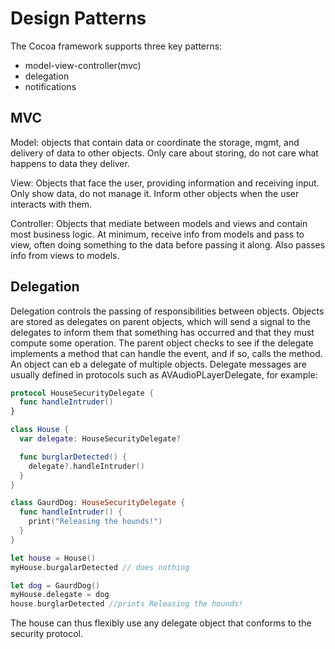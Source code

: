 # Design Patterns
The Cocoa framework supports three key patterns:
* model-view-controller(mvc)
* delegation
* notifications

## MVC
Model: objects that contain data or coordinate the storage, mgmt, and delivery of data to other objects. Only care about storing, do not care what happens to data they deliver.

View: Objects that face the user, providing information and receiving input. Only show data, do not manage it. Inform other objects when the user interacts with them.

Controller: Objects that mediate between models and views and contain most business logic. At minimum, receive info from models and pass to view, often doing something to the data before passing it along. Also passes info from views to models.

## Delegation
Delegation controls the passing of responsibilities between objects. Objects are stored as delegates on parent objects, which will send a signal to the delegates to inform them that something has occurred and that they must compute some operation. The parent object checks to see if the delegate implements a method that can handle the event, and if so, calls the method. An object can eb a delegate of multiple objects. Delegate messages are usually defined in protocols such as AVAudioPLayerDelegate, for example:
```swift
protocol HouseSecurityDelegate {
  func handleIntruder()  
}

class House {
  var delegate: HouseSecurityDelegate?

  func burglarDetected() {
    delegate?.handleIntruder() 
  }
}

class GaurdDog: HouseSecurityDelegate {
  func handleIntruder() {
    print("Releasing the hounds!")  
  }  
}

let house = House()
myHouse.burgalarDetected // does nothing

let dog = GaurdDog()
myHouse.delegate = dog
house.burglarDetected //prints Releasing the hounds!
```
The house can thus flexibly use any delegate object that conforms to the security protocol.
